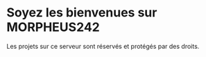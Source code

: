 # Soyez les bienvenues sur MORPHEUS242
Les projets sur ce serveur sont réservés et protégés par des droits.
